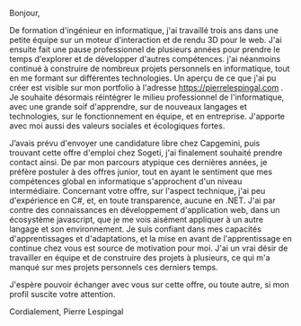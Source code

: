 Bonjour,

De formation d'ingénieur en informatique, j'ai travaillé trois ans dans une petite équipe sur un moteur d'interaction et de rendu 3D pour le web.
J'ai ensuite fait une pause professionnel de plusieurs années pour prendre le temps d'explorer et de développer d'autres compétences. j'ai néanmoins continué à construire de nombreux projets personnels en informatique, tout en me formant sur différentes technologies. Un aperçu de ce que j'ai pu créer est visible sur mon portfolio à l'adresse https://pierrelespingal.com .
Je souhaite désormais réintégrer le milieu professionnel de l'informatique, avec une grande soif d'apprendre, sur de nouveaux langages et technologies, sur le fonctionnement en équipe, et en entreprise.
J'apporte avec moi aussi des valeurs sociales et écologiques fortes.



J’avais prévu d'envoyer une candidature libre chez Capgemini, puis trouvant cette offre d'emploi chez Sogeti, j'ai finalement souhaité prendre contact ainsi.
De par mon parcours atypique ces dernières années, je préfère postuler à des offres junior, tout en ayant le sentiment que mes compétences global en informatique s'approchent d'un niveau intermédiaire.
Concernant votre offre, sur l'aspect technique, j'ai peu d'expérience en C#, et, en toute transparence, aucune en .NET. 
J'ai par contre des connaissances en développement d'application web, dans un écosystème javascript, que je me vois aisément appliquer à un autre langage et son environnement.
Je suis confiant dans mes capacités d'apprentissages et d'adaptations, et la mise en avant de l'apprentissage en continue chez vous est source de motivation pour moi.
J'ai un vrai désir de travailler en équipe et de construire des projets à plusieurs, ce qui m'a manqué sur mes projets personnels ces derniers temps.

J'espère pouvoir échanger avec vous sur cette offre, ou toute autre, si mon profil suscite votre attention.

Cordialement,
Pierre Lespingal